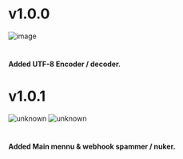# v1.0.0

![image](https://user-images.githubusercontent.com/107626872/174494659-87b4081b-4e61-44fd-bedd-79c51eb95472.png)
#
**Added UTF-8 Encoder / decoder.**

# v1.0.1
![unknown](https://user-images.githubusercontent.com/107626872/174596047-7f1003ba-5934-4653-8f4f-a3c1dd6aca77.png)
![unknown](https://user-images.githubusercontent.com/107626872/174595970-d2853c09-72ce-48e2-aae0-ec2c897e06c2.png)
#
**Added Main mennu & webhook spammer / nuker.**
